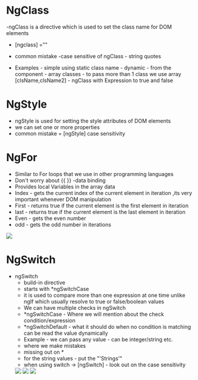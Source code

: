 # NgClass
-ngClass is a directive which is used to set the class name for DOM elements
- [ngclass] =""
- common mistake -case sensitive of ngClass
                 - string quotes

- Examples 
        - simple using static class name
        - dynamic - from the component
        - array classes - to pass more than 1 class we use array [clsName,clsName2]
        - ngClass with Expression to true and false
# NgStyle
- ngStyle is used for setting the style attributes of DOM elements
- we can set one or more properties
- common mistake = [ngStyle] case sensitivity


# NgFor
- Similar to For loops that we use in other programming languages
- Don't worry about {{ }} -data binding 
- Provides local Variables in the array data
- Index - gets the current index of the current element in iteration ,its very important whenever DOM manipulation
- First - returns true if the current element is the first element in iteration
- last  - returns true if the current element is the last element in iteration
- Even  - gets the even number
- odd   - gets the odd number in iterations
<img src = "src/app/assets/images/ngFor.png">


# NgSwitch
- ngSwitch
    - build-in directive
    - starts with *ngSwitchCase
    - it is used to compare more than one expression at one time unlike ngIf which usually resolve to true or false/boolean values
    - We can have multiple checks in ngSwitch
    - *ngSwitchCase - Where we will mention about the check condition/expression
    - *ngSwitchDefault - what it should do when no condition is matching 
     can be read the value dynamically
    - Example - we can pass any value - can be integer/string etc.
    - where we make mistakes
    - missing out on *
    - for the string values - put the "'Strings'"
    - when using switch -> [ngSwitch] - look out on the case sensitivity
    <img src = "src/app/assets/images/ngSwitch-0.png">
    <img src = "src/app/assets/images/ngSwitch-1.png">
    <img src = "src/app/assets/images/ngSwitch-2.png">
